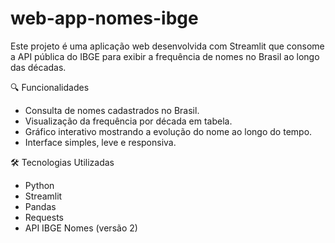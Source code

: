 # web-app-nomes-ibge

Este projeto é uma aplicação web desenvolvida com Streamlit que consome a API pública do IBGE para exibir a frequência de nomes no Brasil ao longo das décadas.

🔍 Funcionalidades
- Consulta de nomes cadastrados no Brasil.
- Visualização da frequência por década em tabela.
- Gráfico interativo mostrando a evolução do nome ao longo do tempo.
- Interface simples, leve e responsiva.
  
🛠️ Tecnologias Utilizadas
  - Python
  - Streamlit
  - Pandas
  - Requests
  - API IBGE Nomes (versão 2)
